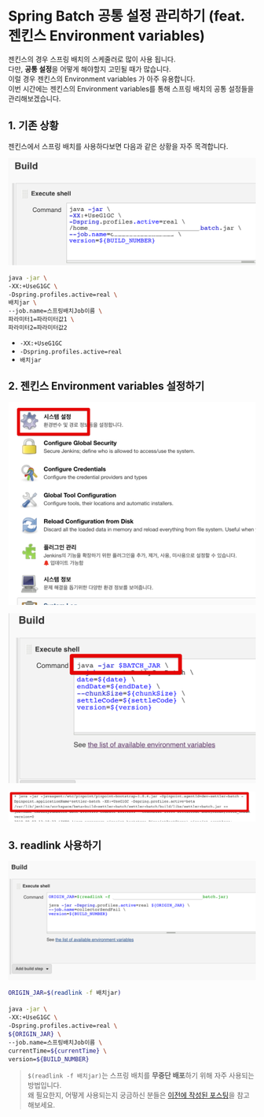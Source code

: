 # Spring Batch 공통 설정 관리하기 (feat. 젠킨스 Environment variables)

젠킨스의 경우 스프링 배치의 스케줄러로 많이 사용 됩니다.  
다만, **공통 설정**을 어떻게 해야할지 고민될 때가 많습니다.  
이럴 경우 젠킨스의 Environment variables 가 아주 유용합니다.  
이번 시간에는 젠킨스의 Environment variables를 통해 스프링 배치의 공통 설정들을 관리해보겠습니다.

## 1. 기존 상황

젠킨스에서 스프링 배치를 사용하다보면 다음과 같은 상황을 자주 목격합니다.

![1](./images/1.png)

```bash
java -jar \
-XX:+UseG1GC \
-Dspring.profiles.active=real \
배치jar \
--job.name=스프링배치Job이름 \
파라미터1=파라미터값1 \
파라미터2=파라미터값2
```

* ```-XX:+UseG1GC```
* ```-Dspring.profiles.active=real```
* ```배치jar```

## 2. 젠킨스 Environment variables 설정하기

![2](./images/2.png)

![3](./images/3.png)

![4](./images/4.png)


## 3. readlink 사용하기


![1](./images/read1.png)

```bash
ORIGIN_JAR=$(readlink -f 배치jar)

java -jar \
-XX:+UseG1GC \
-Dspring.profiles.active=real \
${ORIGIN_JAR} \
--job.name=스프링배치Job이름 \
currentTime=${currentTime} \
version=${BUILD_NUMBER}
```

> ```$(readlink -f 배치jar)```는 스프링 배치를 **무중단 배포**하기 위해 자주 사용되는 방법입니다.  
왜 필요한지, 어떻게 사용되는지 궁금하신 분들은 [이전에 작성된 포스팅](https://jojoldu.tistory.com/315)을 참고해보세요.

